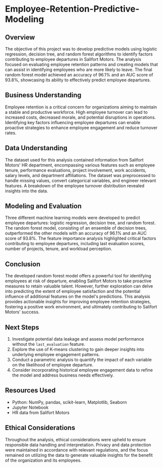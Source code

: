 # Employee-Retention-Predictive-Modeling

## Overview
The objective of this project was to develop predictive models using logistic regression, decision tree, and random forest algorithms to identify factors contributing to employee departures in Salifort Motors. The analysis focused on evaluating employee retention patterns and creating models that can assist in identifying employees who are more likely to leave. The final random forest model achieved an accuracy of 96.1% and an AUC score of 93.8%, showcasing its ability to effectively predict employee departures.

## Business Understanding
Employee retention is a critical concern for organizations aiming to maintain a stable and productive workforce. High employee turnover can lead to increased costs, decreased morale, and potential disruptions in operations. Identifying key factors influencing employee departures can enable proactive strategies to enhance employee engagement and reduce turnover rates.

## Data Understanding
The dataset used for this analysis contained information from Salifort Motors' HR department, encompassing various features such as employee tenure, performance evaluations, project involvement, work accidents, salary levels, and department affiliations. The dataset was preprocessed to handle missing values, convert categorical variables, and engineer relevant features. A breakdown of the employee turnover distribution revealed insights into the data.

## Modeling and Evaluation
Three different machine learning models were developed to predict employee departures: logistic regression, decision tree, and random forest. The random forest model, consisting of an ensemble of decision trees, outperformed the other models with an accuracy of 96.1% and an AUC score of 93.8%. The feature importance analysis highlighted critical factors contributing to employee departures, including last evaluation scores, number of projects, tenure, and workload perception.

## Conclusion
The developed random forest model offers a powerful tool for identifying employees at risk of departure, enabling Salifort Motors to take proactive measures to retain valuable talent. However, further exploration can delve into predicting the extent of employee satisfaction and the potential influence of additional features on the model's predictions. This analysis provides actionable insights for improving employee retention strategies, fostering a positive work environment, and ultimately contributing to Salifort Motors' success.

## Next Steps
1. Investigate potential data leakage and assess model performance without the `last_evaluation` feature.
2. Explore the use of K-means clustering to gain deeper insights into underlying employee engagement patterns.
3. Conduct a parametric analysis to quantify the impact of each variable on the likelihood of employee departure.
4. Consider incorporating historical employee engagement data to refine the model and address business needs effectively.

## Resources Used
- Python: NumPy, pandas, scikit-learn, Matplotlib, Seaborn
- Jupyter Notebook
- HR data from Salifort Motors

## Ethical Considerations
Throughout the analysis, ethical considerations were upheld to ensure responsible data handling and interpretation. Privacy and data protection were maintained in accordance with relevant regulations, and the focus remained on utilizing the data to generate valuable insights for the benefit of the organization and its employees.
